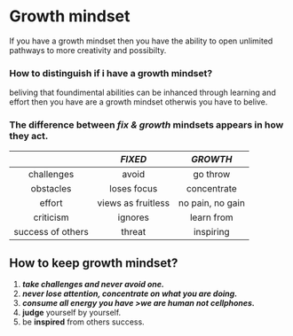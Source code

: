 # Growth mindset 
If you have a growth mindset then you have
the ability to open unlimited pathways to more creativity and possibilty.

### How to distinguish if i have a growth mindset? 
beliving that foundimental abilities can be inhanced 
through learning and effort then you have are a growth
mindset otherwis you have to belive. 
### The difference between ***fix & growth*** mindsets **appears** in how they **act**.

|                   | ***FIXED***       |***GROWTH***     |
|:---:              |     :---:         |  :---:          |
|challenges         | avoid             | go throw        |
|obstacles          | loses focus       |  concentrate    |
|effort             | views as fruitless| no pain, no gain|
|criticism          | ignores           |  learn from     | 
| success of others |threat             | inspiring       | 

## **How to keep growth mindset?** 
1. ***take challenges and never avoid one.*** 
2. ***never lose attention, concentrate on what you are doing.*** 
3. ***consume all energy you have >we are human not cellphones.*** 
4. **judge** yourself by yourself. 
5. be **inspired** from others success. 
